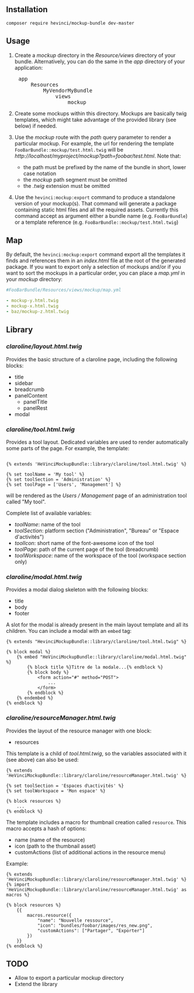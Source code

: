 Installation
------------

`composer require hevinci/mockup-bundle dev-master`

Usage
-----

1. Create a *mockup* directory in the *Resource/views* directory
of your bundle. Alternatively, you can do the same in the *app*
directory of your application:
<pre>
    app
        Resources
            MyVendorMyBundle
                views
                    mockup
</pre>

2. Create some mockups within this directory. Mockups are basically twig
templates, which might take advantage of the provided library (see below) 
if needed.

3. Use the *mockup* route with the *path* query parameter to render a 
particular mockup. For example, the url for rendering the template
`FooBarBundle::mockup/test.html.twig` will be
*http://localhost/myproject/mockup?path=foobar/test.html*.
Note that:
    - the path must be prefixed by the name of the bundle in short,
      lower case notation
    - the *mockup* path segment must be omitted
    - the *.twig* extension must be omitted  

4. Use the `hevinci:mockup:export` command to produce a standalone version
of your mockup(s). That command will generate a package containing static
html files and all the required assets.
Currently this command accept as argument either a bundle name (e.g. 
`FooBarBundle`) or a template reference (e.g. 
`FooBarBundle::mockup/test.html.twig`)

Map
---

By default, the `hevinci:mockup:export` command export all the 
templates it finds and references them in an *index.html* file
at the root of the generated package. If you want to export only 
a selection of mockups and/or if you want to sort the mockups in 
a particular order, you can place a *map.yml* in your *mockup* directory:

```yaml
#FooBarBundle/Resources/views/mockup/map.yml

- mockup-y.html.twig
- mockup-x.html.twig
- baz/mockup-z.html.twig
```

Library
-------

### *claroline/layout.html.twig*

Provides the basic structure of a claroline page, including the 
following blocks:

- title
- sidebar
- breadcrumb
- panelContent
    - panelTitle
    - panelRest
- modal

### *claroline/tool.html.twig*

Provides a tool layout. Dedicated variables are used to render 
automatically some parts of the page. For example, the template:

```twig

{% extends 'HeVinciMockupBundle::library/claroline/tool.html.twig' %}

{% set toolName = 'My tool' %}
{% set toolSection = 'Administration' %}
{% set toolPage = ['Users', 'Management'] %}

```

will be rendered as the *Users / Management* page of an administration tool
called "My tool".

Complete list of available variables:

- *toolName*: name of the tool
- *toolSection*: platform section ("Administration", "Bureau" or "Espace d'activités")
- *toolIcon*: short name of the font-awesome icon of the tool
- *toolPage*: path of the current page of the tool (breadcrumb)
- *toolWorkspace*: name of the workspace of the tool (workspace section only)

### *claroline/modal.html.twig*

Provides a modal dialog skeleton with the following blocks:

- title
- body
- footer

A slot for the modal is already present in the main layout template
and all its children. You can include a modal with an `embed` tag:

```twig
{% extends "HevinciMockupBundle::library/claroline/tool.html.twig" %}

{% block modal %}
    {% embed "HeVinciMockupBundle::library/claroline/modal.html.twig" %}
        {% block title %}Titre de la modale...{% endblock %}
        {% block body %}
            <form action="#" method="POST">
                ...
            </form>
        {% endblock %}
    {% endembed %}
{% endblock %}
```

### *claroline/resourceManager.html.twig*

Provides the layout of the resource manager with one block:
 
- resources

This template is a child of *tool.html.twig*, so the variables associated
with it (see above) can also be used:

```twig
{% extends 'HeVinciMockupBundle::library/claroline/resourceManager.html.twig' %}

{% set toolSection = 'Espaces d\activités' %}
{% set toolWorkspace = 'Mon espace' %}

{% block resources %}
    ...
{% endblock %}
```

The template includes a macro for thumbnail creation called 
`resource`. This macro accepts a hash of options:

- name (name of the resource)
- icon (path to the thumbnail asset)
- customActions (list of additional actions in the resource menu)

Example:

```django
{% extends 'HeVinciMockupBundle::library/claroline/resourceManager.html.twig' %}
{% import 'HeVinciMockupBundle::library/claroline/resourceManager.html.twig' as macros %}

{% block resources %}
    {{
        macros.resource({
            "name": "Nouvelle ressource",
            "icon": "bundles/foobar/images/res_new.png",
            "customActions": ["Partager", "Exporter"]
        })
    }}
{% endblock %}
```

TODO
----

- Allow to export a particular mockup directory
- Extend the library
